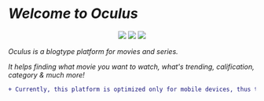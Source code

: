 # *Welcome to Oculus*

<div align="center">
    <img src="https://img.shields.io/badge/JavaScript-5A5A5A?logo=javascript&logoColor=yelllow"/>
    <img src="https://img.shields.io/badge/HTML-5A5A5A?logo=html5" />
    <img src="https://img.shields.io/badge/CSS-5A5A5A?logo=css3&logoColor=01A3D8" />
</div

>  *Oculus is a blogtype platform for movies and series.*
> 
> *It helps finding what movie you want to watch, what's trending, calification, category & much more!*



```diff
+ Currently, this platform is optimized only for mobile devices, thus the interface in other devices may not be the best.
```

